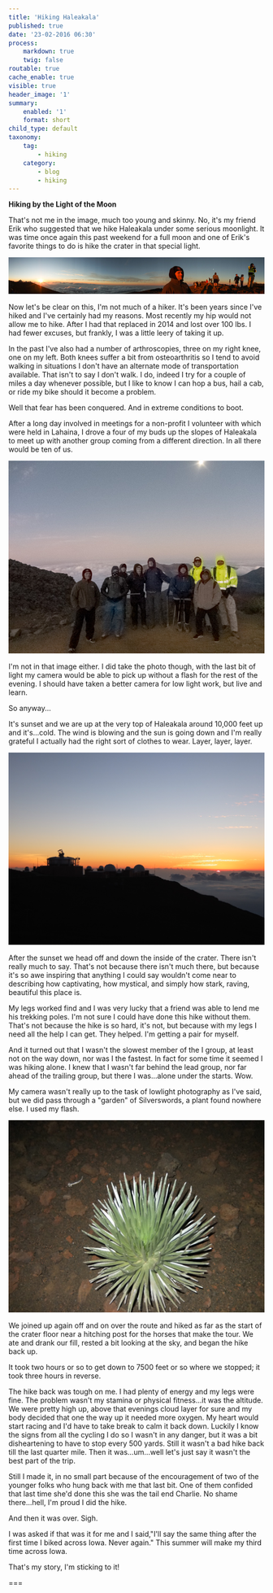 ```yaml
---
title: 'Hiking Haleakala'
published: true
date: '23-02-2016 06:30'
process:
    markdown: true
    twig: false
routable: true
cache_enable: true
visible: true
header_image: '1'
summary:
    enabled: '1'
    format: short
child_type: default
taxonomy:
    tag:
        - hiking
    category:
        - blog
        - hiking
---
```


**Hiking by the Light of the Moon**

That's not me in the image, much too young and skinny. No, it's my friend Erik who suggested that we hike Haleakala under some serious moonlight. It was time once again this past weekend for a full moon and one of Erik's favorite things to do is hike the crater in that special light.

![Sunset on Haleakala](sunset_pano_haleakala.jpg)

Now let's be clear on this, I'm not much of a hiker. It's been years since I've hiked and I've certainly had my reasons. Most recently my hip would not allow me to hike. After I had that replaced in 2014 and lost over 100 lbs. I had fewer excuses, but frankly, I was a little leery of taking it up.

In the past I've also had a number of arthroscopies, three on my right knee, one on my left. Both knees suffer a bit from osteoarthritis so I tend to avoid walking in situations I don't have an alternate mode of transportation available. That isn't to say I don't walk. I do, indeed I try for a couple of miles a day whenever possible, but I like to know I can hop a bus, hail a cab, or ride my bike should it become a problem.

Well that fear has been conquered. And in extreme conditions to boot.

After a long day involved in meetings for a non-profit I volunteer with which were held in Lahaina, I drove a four of my buds up the slopes of Haleakala to meet up with another group coming from a different direction. In all there would be ten of us.

![The Gang](xhaleakala_gang.jpg)

I'm not in that image either. I did take the photo though, with the last bit of light my camera would be able to pick up without a flash for the rest of the evening. I should have taken a better camera for low light work, but live and learn.

So anyway...

It's sunset and we are up at the very top of Haleakala around 10,000 feet up and it's...cold. The wind is blowing and the sun is going down and I'm really grateful I actually had the right sort of clothes to wear. Layer, layer, layer.

![Sunset on the mountain](sunset_observatory.jpg)

After the sunset we head off and down the inside of the crater. There isn't really much to say. That's not because there isn't much there, but because it's so awe inspiring that anything I could say wouldn't come near to describing how captivating, how mystical, and simply how stark, raving, beautiful this place is.

My legs worked find and I was very lucky that a friend was able to lend me his trekking poles. I'm not sure I could have done this hike without them. That's not because the hike is so hard, it's not, but because with my legs I need all the help I can get. They helped. I'm getting a pair for myself.

And it turned out that I wasn't the slowest member of the I group, at least not on the way down, nor was I the fastest. In fact for some time it seemed I was hiking alone. I knew that I wasn't far behind the lead group, nor far ahead of the trailing group, but there I was...alone under the starts. Wow.

My camera wasn't really up to the task of lowlight photography as I've said, but we did pass through a "garden" of Silverswords, a plant found nowhere else. I used my flash.

![Silverword](x_silversword.jpg)

We joined up again off and on over the route and hiked as far as the start of the crater floor near a hitching post for the horses that make the tour. We ate and drank our fill, rested a bit looking at the sky, and began the hike back up.

It took two hours or so to get down to 7500 feet or so where we stopped; it took three hours in reverse.

The hike back was tough on me. I had plenty of energy and my legs were fine. The problem wasn't my stamina or physical fitness...it was the altitude. We were pretty high up, above that evenings cloud layer for sure and my body decided that one the way up it needed more oxygen. My heart would start racing and I'd have to take break to calm it back down. Luckily I know the signs from all the cycling I do so I wasn't in any danger, but it was a bit disheartening to have to stop every 500 yards. Still it wasn't a bad hike back till the last quarter mile. Then it was...um...well let's just say it wasn't the best part of the trip.

Still I made it, in no small part because of the encouragement of two of the younger folks who hung back with me that last bit. One of them confided that last time she'd done this she was the tail end Charlie. No shame there...hell, I'm proud I did the hike.

And then it was over. Sigh.

I was asked if that was it for me and I said,"I'll say the same thing after the first time I biked across Iowa. Never again." This summer will make my third time across Iowa.

That's my story, I'm sticking to it!



===
